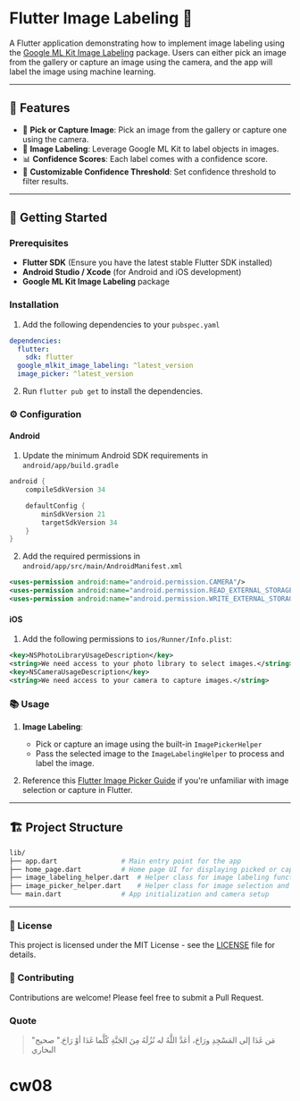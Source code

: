 # Flutter Image Labeling  📸

A Flutter application demonstrating how to implement image labeling using the [Google ML Kit Image Labeling](https://pub.dev/packages/google_mlkit_image_labeling) package. Users can either pick an image from the gallery or capture an image using the camera, and the app will label the image using machine learning.

---

## 🌟 Features

- 📸 **Pick or Capture Image**: Pick an image from the gallery or capture one using the camera.
- 🔖 **Image Labeling**: Leverage Google ML Kit to label objects in images.
- 📊 **Confidence Scores**: Each label comes with a confidence score.
- 📜 **Customizable Confidence Threshold**: Set confidence threshold to filter results.

---

## 🚀 Getting Started

### Prerequisites

- **Flutter SDK** (Ensure you have the latest stable Flutter SDK installed)
- **Android Studio / Xcode** (for Android and iOS development)
- **Google ML Kit Image Labeling** package

### Installation

1. Add the following dependencies to your `pubspec.yaml`

```yaml
dependencies:
  flutter:
    sdk: flutter
  google_mlkit_image_labeling: ^latest_version
  image_picker: ^latest_version
```

2. Run `flutter pub get` to install the dependencies.

### ⚙️ Configuration

#### Android

1. Update the minimum Android SDK requirements in `android/app/build.gradle`

```gradle
android {
    compileSdkVersion 34

    defaultConfig {
        minSdkVersion 21
        targetSdkVersion 34
    }
}
```

2. Add the required permissions in `android/app/src/main/AndroidManifest.xml`

```xml
<uses-permission android:name="android.permission.CAMERA"/>
<uses-permission android:name="android.permission.READ_EXTERNAL_STORAGE"/>
<uses-permission android:name="android.permission.WRITE_EXTERNAL_STORAGE"/>
```

#### iOS

1. Add the following permissions to `ios/Runner/Info.plist`:

```xml
<key>NSPhotoLibraryUsageDescription</key>
<string>We need access to your photo library to select images.</string>
<key>NSCameraUsageDescription</key>
<string>We need access to your camera to capture images.</string>
```

### 📚 Usage

1. **Image Labeling**:
   - Pick or capture an image using the built-in `ImagePickerHelper`
   - Pass the selected image to the `ImageLabelingHelper` to process and label the image.

2. Reference this [Flutter Image Picker Guide](https://github.com/mahmoodhamdi/flutter-image-picker-guide) if you're unfamiliar with image selection or capture in Flutter.

---

## 🏗️ Project Structure

```bash
lib/
├── app.dart                # Main entry point for the app
├── home_page.dart          # Home page UI for displaying picked or captured image and labels
├── image_labeling_helper.dart  # Helper class for image labeling functionality
├── image_picker_helper.dart    # Helper class for image selection and capture
└── main.dart               # App initialization and camera setup
```

---

### 📝 License

This project is licensed under the MIT License - see the [LICENSE](LICENSE) file for details.

### 🤝 Contributing

Contributions are welcome! Please feel free to submit a Pull Request.

### Quote

> "مَن غَدَا إلى المَسْجِدِ ورَاحَ، أعَدَّ اللَّهُ له نُزُلَهُ مِنَ الجَنَّةِ كُلَّما غَدَا أوْ رَاحَ."
> صحيح البخاري
# cw08

